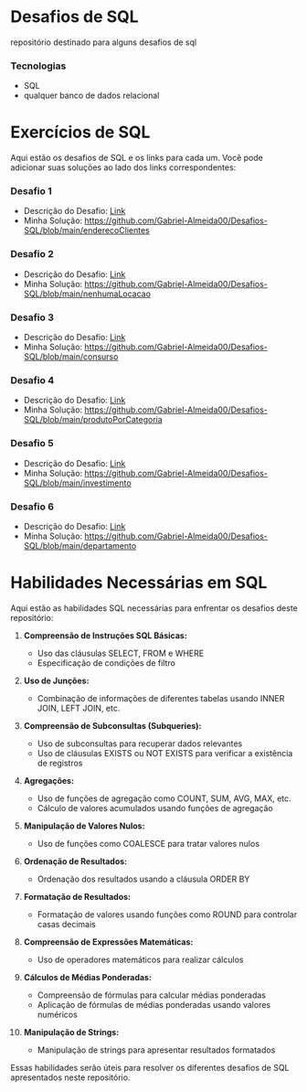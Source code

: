 # Desafios de SQL

repositório destinado para alguns desafios de sql


### Tecnologias
- SQL
- qualquer banco de dados relacional
  

# Exercícios de SQL

Aqui estão os desafios de SQL e os links para cada um. Você pode adicionar suas soluções ao lado dos links correspondentes:

### Desafio 1 

- Descrição do Desafio: [Link](https://www.beecrowd.com.br/judge/en/problems/view/2603)
- Minha Solução: https://github.com/Gabriel-Almeida00/Desafios-SQL/blob/main/enderecoClientes


### Desafio 2 

- Descrição do Desafio: [Link](https://www.beecrowd.com.br/judge/en/problems/view/2616)
- Minha Solução: https://github.com/Gabriel-Almeida00/Desafios-SQL/blob/main/nenhumaLocacao

### Desafio 3 

- Descrição do Desafio: [Link](https://www.beecrowd.com.br/judge/en/problems/view/2738)
- Minha Solução: https://github.com/Gabriel-Almeida00/Desafios-SQL/blob/main/consurso

### Desafio 4 

- Descrição do Desafio: [Link](https://www.beecrowd.com.br/judge/en/problems/view/2609)
- Minha Solução: https://github.com/Gabriel-Almeida00/Desafios-SQL/blob/main/produtoPorCategoria

### Desafio 5 

- Descrição do Desafio: [Link](https://www.beecrowd.com.br/judge/en/problems/view/2998)
- Minha Solução: https://github.com/Gabriel-Almeida00/Desafios-SQL/blob/main/investimento
  
### Desafio 6 

- Descrição do Desafio: [Link](https://www.beecrowd.com.br/judge/en/problems/view/2989)
- Minha Solução: https://github.com/Gabriel-Almeida00/Desafios-SQL/blob/main/departamento



# Habilidades Necessárias em SQL

Aqui estão as habilidades SQL necessárias para enfrentar os desafios deste repositório:

1. **Compreensão de Instruções SQL Básicas:**
   - Uso das cláusulas SELECT, FROM e WHERE
   - Especificação de condições de filtro

2. **Uso de Junções:**
   - Combinação de informações de diferentes tabelas usando INNER JOIN, LEFT JOIN, etc.

3. **Compreensão de Subconsultas (Subqueries):**
   - Uso de subconsultas para recuperar dados relevantes
   - Uso de cláusulas EXISTS ou NOT EXISTS para verificar a existência de registros

4. **Agregações:**
   - Uso de funções de agregação como COUNT, SUM, AVG, MAX, etc.
   - Cálculo de valores acumulados usando funções de agregação

5. **Manipulação de Valores Nulos:**
   - Uso de funções como COALESCE para tratar valores nulos

6. **Ordenação de Resultados:**
   - Ordenação dos resultados usando a cláusula ORDER BY

7. **Formatação de Resultados:**
   - Formatação de valores usando funções como ROUND para controlar casas decimais

8. **Compreensão de Expressões Matemáticas:**
   - Uso de operadores matemáticos para realizar cálculos

9. **Cálculos de Médias Ponderadas:**
   - Compreensão de fórmulas para calcular médias ponderadas
   - Aplicação de fórmulas de médias ponderadas usando valores numéricos

10. **Manipulação de Strings:**
    - Manipulação de strings para apresentar resultados formatados

Essas habilidades serão úteis para resolver os diferentes desafios de SQL apresentados neste repositório.

